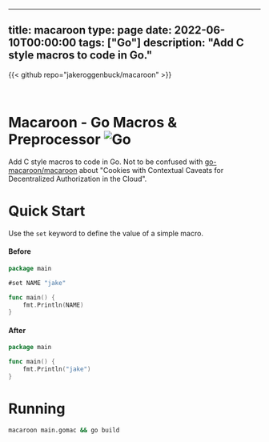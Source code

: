 
---
title: macaroon
type: page
date: 2022-06-10T00:00:00
tags: ["Go"]
description: "Add C style macros to code in Go."
---

{{< github repo="jakeroggenbuck/macaroon" >}}

<br>

# Macaroon - Go Macros & Preprocessor ![Go](https://img.shields.io/github/actions/workflow/status/jakeroggenbuck/macaroon/go.yml?branch=main&style=for-the-badge)
Add C style macros to code in Go. Not to be confused with [go-macaroon/macaroon](https://github.com/go-macaroon/macaroon) about "Cookies with Contextual Caveats for Decentralized Authorization in the Cloud".

# Quick Start
Use the `set` keyword to define the value of a simple macro.

#### Before
```go
package main

#set NAME "jake"

func main() {
    fmt.Println(NAME)
}
```

#### After
```go
package main

func main() {
    fmt.Println("jake")
}
```

# Running
```sh
macaroon main.gomac && go build
```
